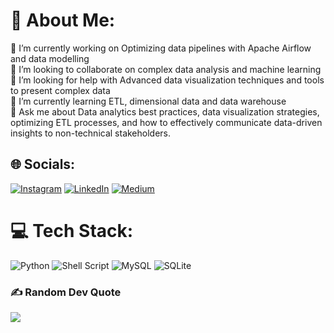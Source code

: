 # 💫 About Me:
🔭 I’m currently working on Optimizing data pipelines with Apache Airflow and data modelling<br>👯 I’m looking to collaborate on complex data analysis and machine learning<br>🤝 I’m looking for help with Advanced data visualization techniques and tools to present complex data<br>🌱 I’m currently learning ETL, dimensional data and data warehouse<br>💬 Ask me about Data analytics best practices, data visualization strategies, optimizing ETL processes, and how to effectively communicate data-driven insights to non-technical stakeholders.


## 🌐 Socials:
[![Instagram](https://img.shields.io/badge/Instagram-%23E4405F.svg?logo=Instagram&logoColor=white)](https://instagram.com/ziaddd___) [![LinkedIn](https://img.shields.io/badge/LinkedIn-%230077B5.svg?logo=linkedin&logoColor=white)](www.linkedin.com/in/ziad-emad2011) [![Medium](https://img.shields.io/badge/Medium-12100E?logo=medium&logoColor=white)](https://medium.com/@ziademadd20111) 

# 💻 Tech Stack:
![Python](https://img.shields.io/badge/python-3670A0?style=for-the-badge&logo=python&logoColor=ffdd54) ![Shell Script](https://img.shields.io/badge/shell_script-%23121011.svg?style=for-the-badge&logo=gnu-bash&logoColor=white) ![MySQL](https://img.shields.io/badge/mysql-4479A1.svg?style=for-the-badge&logo=mysql&logoColor=white) ![SQLite](https://img.shields.io/badge/sqlite-%2307405e.svg?style=for-the-badge&logo=sqlite&logoColor=white)

### ✍️ Random Dev Quote
![](https://quotes-github-readme.vercel.app/api?type=horizontal&theme=radical)

<!-- Proudly created with GPRM ( https://gprm.itsvg.in ) -->
